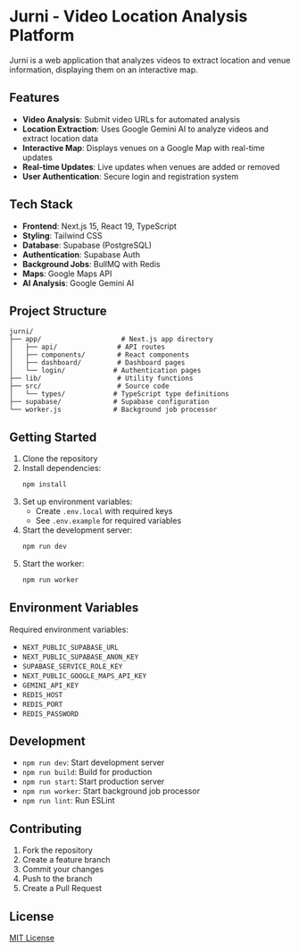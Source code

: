 # Jurni - Video Location Analysis Platform

Jurni is a web application that analyzes videos to extract location and venue information, displaying them on an interactive map.

## Features

- **Video Analysis**: Submit video URLs for automated analysis
- **Location Extraction**: Uses Google Gemini AI to analyze videos and extract location data
- **Interactive Map**: Displays venues on a Google Map with real-time updates
- **Real-time Updates**: Live updates when venues are added or removed
- **User Authentication**: Secure login and registration system

## Tech Stack

- **Frontend**: Next.js 15, React 19, TypeScript
- **Styling**: Tailwind CSS
- **Database**: Supabase (PostgreSQL)
- **Authentication**: Supabase Auth
- **Background Jobs**: BullMQ with Redis
- **Maps**: Google Maps API
- **AI Analysis**: Google Gemini AI

## Project Structure

```
jurni/
├── app/                    # Next.js app directory
│   ├── api/               # API routes
│   ├── components/        # React components
│   ├── dashboard/         # Dashboard pages
│   └── login/            # Authentication pages
├── lib/                   # Utility functions
├── src/                   # Source code
│   └── types/            # TypeScript type definitions
├── supabase/             # Supabase configuration
└── worker.js             # Background job processor
```

## Getting Started

1. Clone the repository
2. Install dependencies:
   ```bash
   npm install
   ```
3. Set up environment variables:
   - Create `.env.local` with required keys
   - See `.env.example` for required variables
4. Start the development server:
   ```bash
   npm run dev
   ```
5. Start the worker:
   ```bash
   npm run worker
   ```

## Environment Variables

Required environment variables:
- `NEXT_PUBLIC_SUPABASE_URL`
- `NEXT_PUBLIC_SUPABASE_ANON_KEY`
- `SUPABASE_SERVICE_ROLE_KEY`
- `NEXT_PUBLIC_GOOGLE_MAPS_API_KEY`
- `GEMINI_API_KEY`
- `REDIS_HOST`
- `REDIS_PORT`
- `REDIS_PASSWORD`

## Development

- `npm run dev`: Start development server
- `npm run build`: Build for production
- `npm run start`: Start production server
- `npm run worker`: Start background job processor
- `npm run lint`: Run ESLint

## Contributing

1. Fork the repository
2. Create a feature branch
3. Commit your changes
4. Push to the branch
5. Create a Pull Request

## License

[MIT License](LICENSE) 